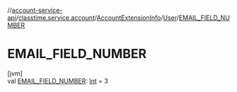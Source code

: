 //[account-service-api](../../../../index.md)/[classtime.service.account](../../index.md)/[AccountExtensionInfo](../index.md)/[User](index.md)/[EMAIL_FIELD_NUMBER](-e-m-a-i-l_-f-i-e-l-d_-n-u-m-b-e-r.md)

# EMAIL_FIELD_NUMBER

[jvm]\
val [EMAIL_FIELD_NUMBER](-e-m-a-i-l_-f-i-e-l-d_-n-u-m-b-e-r.md): [Int](https://kotlinlang.org/api/latest/jvm/stdlib/kotlin/-int/index.html) = 3
